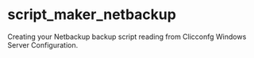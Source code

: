 # script_maker_netbackup
Creating your Netbackup backup script reading from Clicconfg Windows Server Configuration.
